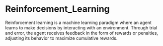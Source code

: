 # Reinforcement_Learning
Reinforcement learning is a machine learning paradigm where an agent learns to make decisions by interacting with an environment. Through trial and error, the agent receives feedback in the form of rewards or penalties, adjusting its behavior to maximize cumulative rewards.
